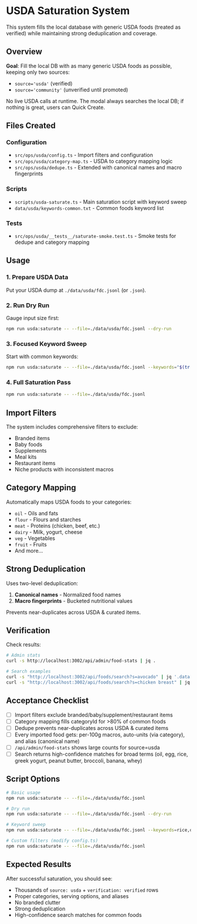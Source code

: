# USDA Saturation System

This system fills the local database with generic USDA foods (treated as verified) while maintaining strong deduplication and coverage.

## Overview

**Goal**: Fill the local DB with as many generic USDA foods as possible, keeping only two sources:
- `source='usda'` (verified)
- `source='community'` (unverified until promoted)

No live USDA calls at runtime. The modal always searches the local DB; if nothing is great, users can Quick Create.

## Files Created

### Configuration
- `src/ops/usda/config.ts` - Import filters and configuration
- `src/ops/usda/category-map.ts` - USDA to category mapping logic
- `src/ops/usda/dedupe.ts` - Extended with canonical names and macro fingerprints

### Scripts
- `scripts/usda-saturate.ts` - Main saturation script with keyword sweep
- `data/usda/keywords-common.txt` - Common foods keyword list

### Tests
- `src/ops/usda/__tests__/saturate-smoke.test.ts` - Smoke tests for dedupe and category mapping

## Usage

### 1. Prepare USDA Data
Put your USDA dump at `./data/usda/fdc.jsonl` (or `.json`).

### 2. Run Dry Run
Gauge input size first:
```bash
npm run usda:saturate -- --file=./data/usda/fdc.jsonl --dry-run
```

### 3. Focused Keyword Sweep
Start with common keywords:
```bash
npm run usda:saturate -- --file=./data/usda/fdc.jsonl --keywords="$(tr '\n' ',' < data/usda/keywords-common.txt)"
```

### 4. Full Saturation Pass
```bash
npm run usda:saturate -- --file=./data/usda/fdc.jsonl
```

## Import Filters

The system includes comprehensive filters to exclude:
- Branded items
- Baby foods
- Supplements
- Meal kits
- Restaurant items
- Niche products with inconsistent macros

## Category Mapping

Automatically maps USDA foods to your categories:
- `oil` - Oils and fats
- `flour` - Flours and starches
- `meat` - Proteins (chicken, beef, etc.)
- `dairy` - Milk, yogurt, cheese
- `veg` - Vegetables
- `fruit` - Fruits
- And more...

## Strong Deduplication

Uses two-level deduplication:
1. **Canonical names** - Normalized food names
2. **Macro fingerprints** - Bucketed nutritional values

Prevents near-duplicates across USDA & curated items.

## Verification

Check results:
```bash
# Admin stats
curl -s http://localhost:3002/api/admin/food-stats | jq .

# Search examples
curl -s "http://localhost:3002/api/foods/search?s=avocado" | jq '.data[0] | {name,source,verification,servingOptions}'
curl -s "http://localhost:3002/api/foods/search?s=chicken breast" | jq '.data[0] | {name,categoryId,confidence}'
```

## Acceptance Checklist

- [ ] Import filters exclude branded/baby/supplement/restaurant items
- [ ] Category mapping fills categoryId for >80% of common foods
- [ ] Dedupe prevents near-duplicates across USDA & curated items
- [ ] Every imported food gets: per-100g macros, auto-units (via category), and alias (canonical name)
- [ ] `/api/admin/food-stats` shows large counts for source=usda
- [ ] Search returns high-confidence matches for broad terms (oil, egg, rice, greek yogurt, peanut butter, broccoli, banana, whey)

## Script Options

```bash
# Basic usage
npm run usda:saturate -- --file=./data/usda/fdc.jsonl

# Dry run
npm run usda:saturate -- --file=./data/usda/fdc.jsonl --dry-run

# Keyword sweep
npm run usda:saturate -- --file=./data/usda/fdc.jsonl --keywords=rice,oil,egg --max-per-keyword=50

# Custom filters (modify config.ts)
npm run usda:saturate -- --file=./data/usda/fdc.jsonl
```

## Expected Results

After successful saturation, you should see:
- Thousands of `source: usda` + `verification: verified` rows
- Proper categories, serving options, and aliases
- No branded clutter
- Strong deduplication
- High-confidence search matches for common foods
